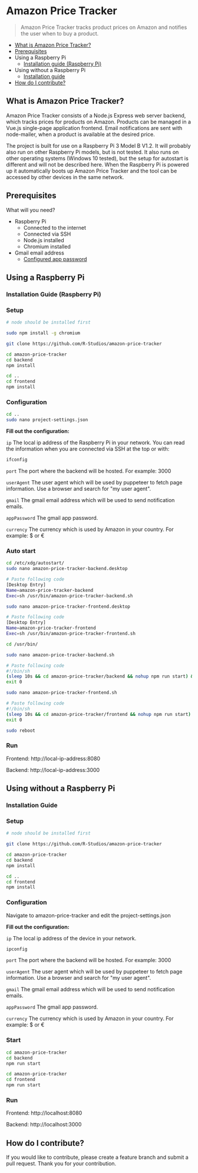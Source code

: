 # Amazon Price Tracker

> Amazon Price Tracker tracks product prices on Amazon and notifies the user when to buy a product.

- [What is Amazon Price Tracker?](#what-is-amazon-price-tracker)
- [Prerequisites](#prerequisites)
- Using a Raspberry Pi
  - [Installation guide (Raspberry Pi)](#installation-guide-raspberry-pi)
- Using without a Raspberry Pi
  - [Installation guide](#installation-guide)
- [How do I contribute?](#how-do-i-contribute)

## What is Amazon Price Tracker?

Amazon Price Tracker consists of a Node.js Express web server backend, which tracks prices for products on Amazon. Products can be managed in a Vue.js single-page application frontend. Email notifications are sent with node-mailer, when a product is available at the desired price.

The project is built for use on a Raspberry Pi 3 Model B V1.2. It will probably also run on other Raspberry Pi models, but is not tested. It also runs on other operating systems (Windows 10 tested), but the setup for autostart is different and will not be described here. 
When the Raspberry Pi is powered up it automatically boots up Amazon Price Tracker and the tool can be accessed by other devices in the same network.

## Prerequisites

What will you need?
- Raspberry Pi
  - Connected to the internet
  - Connected via SSH
  - Node.js installed
  - Chromium installed
- Gmail email address
  - [Configured app password](https://support.google.com/mail/answer/185833?hl=en)

## Using a Raspberry Pi

### Installation Guide (Raspberry Pi)

### Setup

```sh
# node should be installed first

sudo npm install -g chromium

git clone https://github.com/R-Studios/amazon-price-tracker

cd amazon-price-tracker
cd backend
npm install

cd ..
cd frontend
npm install
```

### Configuration

```sh
cd ..
sudo nano project-settings.json
```

**Fill out the configuration:**

`ip`
The local ip address of the Raspberry Pi in your network.
You can read the information when you are connected via SSH at the top or with:
```sh
ifconfig
```

`port`
The port where the backend will be hosted. For example: 3000

`userAgent`
The user agent which will be used by puppeteer to fetch page information. 
Use a browser and search for "my user agent".

`gmail`
The gmail email address which will be used to send notification emails.

`appPassword`
The gmail app password.

`currency`
The currency which is used by Amazon in your country. For example: $ or €

### Auto start

```sh
cd /etc/xdg/autostart/
sudo nano amazon-price-tracker-backend.desktop

# Paste following code
[Desktop Entry]
Name=amazon-price-tracker-backend
Exec=sh /usr/bin/amazon-price-tracker-backend.sh

sudo nano amazon-price-tracker-frontend.desktop

# Paste following code
[Desktop Entry]
Name=amazon-price-tracker-frontend
Exec=sh /usr/bin/amazon-price-tracker-frontend.sh
```

```sh
cd /usr/bin/

sudo nano amazon-price-tracker-backend.sh

# Paste following code
#!/bin/sh
(sleep 10s && cd amazon-price-tracker/backend && nohup npm run start) &
exit 0

sudo nano amazon-price-tracker-frontend.sh

# Paste following code
#!/bin/sh
(sleep 10s && cd amazon-price-tracker/frontend && nohup npm run start) &
exit 0

sudo reboot
```

### Run

Frontend:
http://local-ip-address:8080

Backend:
http://local-ip-address:3000

## Using without a Raspberry Pi

### Installation Guide

### Setup

```sh
# node should be installed first

git clone https://github.com/R-Studios/amazon-price-tracker

cd amazon-price-tracker
cd backend
npm install

cd ..
cd frontend
npm install
```

### Configuration

Navigate to amazon-price-tracker and edit the project-settings.json

**Fill out the configuration:**

`ip`
The local ip address of the device in your network.
```sh
ipconfig
```

`port`
The port where the backend will be hosted. For example: 3000

`userAgent`
The user agent which will be used by puppeteer to fetch page information. 
Use a browser and search for "my user agent".

`gmail`
The gmail email address which will be used to send notification emails.

`appPassword`
The gmail app password.

`currency`
The currency which is used by Amazon in your country. For example: $ or €

### Start

```sh
cd amazon-price-tracker
cd backend
npm run start
```

```sh
cd amazon-price-tracker
cd frontend
npm run start
```

### Run

Frontend:
http://localhost:8080

Backend:
http://localhost:3000

## How do I contribute?

If you would like to contribute, please create a feature branch and submit a pull request.
Thank you for your contribution.
